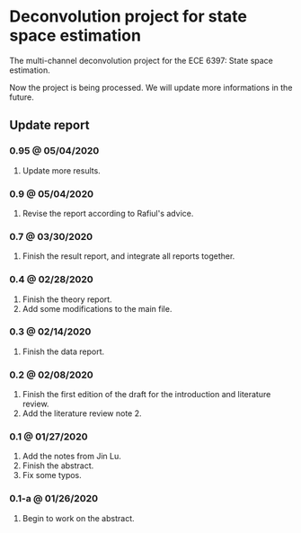 # Deconvolution project for state space estimation

The multi-channel deconvolution project for the ECE 6397: State space estimation.

Now the project is being processed. We will update more informations in the future.

## Update report

### 0.95 @ 05/04/2020

1. Update more results.

### 0.9 @ 05/04/2020

1. Revise the report according to Rafiul's advice.

### 0.7 @ 03/30/2020

1. Finish the result report, and integrate all reports together.

### 0.4 @ 02/28/2020

1. Finish the theory report.
2. Add some modifications to the main file.

### 0.3 @ 02/14/2020

1. Finish the data report.

### 0.2 @ 02/08/2020

1. Finish the first edition of the draft for the introduction and literature review.
2. Add the literature review note 2.

### 0.1 @ 01/27/2020

1. Add the notes from Jin Lu.
2. Finish the abstract.
3. Fix some typos.

### 0.1-a @ 01/26/2020

1. Begin to work on the abstract.